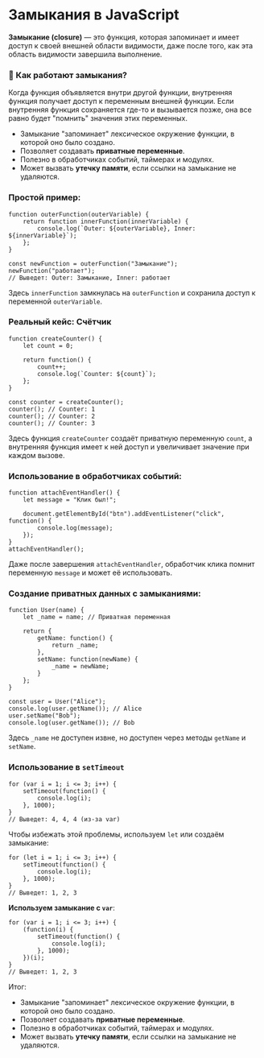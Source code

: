# Замыкания в JavaScript


**Замыкание (closure)** — это функция, которая запоминает и имеет доступ к своей внешней области видимости, даже после того, как эта область видимости завершила выполнение.

### 🔹 Как работают замыкания?

Когда функция объявляется внутри другой функции, внутренняя функция получает доступ к переменным внешней функции. Если внутренняя функция сохраняется где-то и вызывается позже, она все равно будет "помнить" значения этих переменных.

* Замыкание "запоминает" лексическое окружение функции, в которой оно было создано.
* Позволяет создавать **приватные переменные**.
* Полезно в обработчиках событий, таймерах и модулях.
* Может вызвать **утечку памяти**, если ссылки на замыкание не удаляются.

### Простой пример:

```
function outerFunction(outerVariable) {
    return function innerFunction(innerVariable) {
        console.log(`Outer: ${outerVariable}, Inner: ${innerVariable}`);
    };
}

const newFunction = outerFunction("Замыкание");
newFunction("работает"); 
// Выведет: Outer: Замыкание, Inner: работает

```

Здесь `innerFunction` замкнулась на `outerFunction` и сохранила доступ к переменной `outerVariable`.

### Реальный кейс: Счётчик

```
function createCounter() {
    let count = 0;

    return function() {
        count++;
        console.log(`Counter: ${count}`);
    };
}

const counter = createCounter();
counter(); // Counter: 1
counter(); // Counter: 2
counter(); // Counter: 3

```

Здесь функция `createCounter` создаёт приватную переменную `count`, а внутренняя функция имеет к ней доступ и увеличивает значение при каждом вызове.


### Использование в обработчиках событий:

```
function attachEventHandler() {
    let message = "Клик был!";

    document.getElementById("btn").addEventListener("click", function() {
        console.log(message);
    });
}
attachEventHandler();

```


Даже после завершения `attachEventHandler`, обработчик клика помнит переменную `message` и может её использовать.


### Создание приватных данных с замыканиями:

```
function User(name) {
    let _name = name; // Приватная переменная

    return {
        getName: function() {
            return _name;
        },
        setName: function(newName) {
            _name = newName;
        }
    };
}

const user = User("Alice");
console.log(user.getName()); // Alice
user.setName("Bob");
console.log(user.getName()); // Bob

```

Здесь `_name` не доступен извне, но доступен через методы `getName` и `setName`.

### Использование в `setTimeout`

```
for (var i = 1; i <= 3; i++) {
    setTimeout(function() {
        console.log(i); 
    }, 1000);
}
// Выведет: 4, 4, 4 (из-за var)

```

Чтобы избежать этой проблемы, используем `let` или создаём замыкание:

```
for (let i = 1; i <= 3; i++) {
    setTimeout(function() {
        console.log(i);
    }, 1000);
}
// Выведет: 1, 2, 3

```


**Используем замыкание с `var`**:

```
for (var i = 1; i <= 3; i++) {
    (function(i) {
        setTimeout(function() {
            console.log(i);
        }, 1000);
    })(i);
}
// Выведет: 1, 2, 3

```

Итог:

* Замыкание "запоминает" лексическое окружение функции, в которой оно было создано.
* Позволяет создавать **приватные переменные**.
* Полезно в обработчиках событий, таймерах и модулях.
* Может вызвать **утечку памяти**, если ссылки на замыкание не удаляются.
